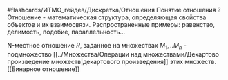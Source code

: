 #flashcards/ИТМО_гейдев/Дискретка/Отношения
Понятие отношения
?
Отношение - математическая структура, определяющая свойства объектов и их взаимосвязи.
Распространенные примеры: равенство, делимость, подобие, параллельность...


N-местное отношение $R$, заданное на множествах $M_1, .. M_n$ - подмножество [[../Множества/Операции над множествами/Декартово произведение множеств|декартового произведения]] этих множеств.
[[Бинарное отношение]]